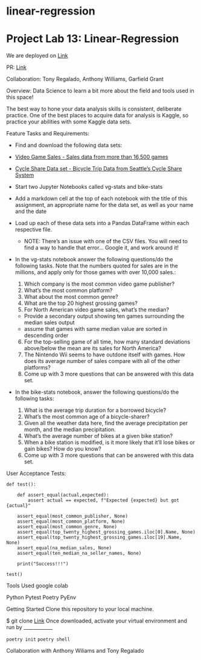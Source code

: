 # linear-regression
# Project Lab 13: Linear-Regression

We are deployed on [Link](https://github.com/kevinhenry/linear-regression)

PR: [Link](https://github.com/kevinhenry/linear-regression/pulls)

Collaboration:
  Tony Regalado, Anthony Williams, Garfield Grant

Overview: Data Science to learn a bit more about the field and tools used in this space!

The best way to hone your data analysis skills is consistent, deliberate practice. One of the best places to acquire data for analysis is Kaggle, so practice your abilities with some Kaggle data sets.

Feature Tasks and Requirements:
- Find and download the following data sets:
- [Video Game Sales - Sales data from more than 16,500 games](https://www.kaggle.com/gregorut/videogamesales)
- [Cycle Share Data set - Bicycle Trip Data from Seattle’s Cycle Share System](https://www.kaggle.com/pronto/cycle-share-dataset)

- Start two Jupyter Notebooks called vg-stats and bike-stats
- Add a markdown cell at the top of each notebook with the title of this assignment, an appropriate name for the data set, as well as your name and the date
- Load up each of these data sets into a Pandas DataFrame within each respective file.
  * NOTE: There’s an issue with one of the CSV files. You will need to find a way to handle that error… Google it, and work around it!

- In the vg-stats notebook answer the following questions/do the following tasks. Note that the numbers quoted for sales are in the millions, and apply only for those games with over 10,000 sales.:
  1. Which company is the most common video game publisher?
  2. What’s the most common platform?
  3. What about the most common genre?  
  4. What are the top 20 highest grossing games?
  5. For North American video game sales, what’s the median?
    - Provide a secondary output showing ten games surrounding the median sales output
    - assume that games with same median value are sorted in descending order
  6. For the top-selling game of all time, how many standard deviations above/below the mean are its sales for North America?
  7. The Nintendo Wii seems to have outdone itself with games. How does its average number of sales compare with all of the other platforms?
  8. Come up with 3 more questions that can be answered with this data set.

- In the bike-stats notebook, answer the following questions/do the following tasks:
  1. What is the average trip duration for a borrowed bicycle?
  2. What’s the most common age of a bicycle-sharer?
  3. Given all the weather data here, find the average precipitation per month, and the median precipitation.
  4. What’s the average number of bikes at a given bike station?
  5. When a bike station is modified, is it more likely that it’ll lose bikes or gain bikes? How do you know?
  6. Come up with 3 more questions that can be answered with this data set.

User Acceptance Tests:
```
def test():

    def assert_equal(actual,expected):
        assert actual == expected, f"Expected {expected} but got {actual}"

    assert_equal(most_common_publisher, None)
    assert_equal(most_common_platform, None)
    assert_equal(most_common_genre, None)
    assert_equal(top_twenty_highest_grossing_games.iloc[0].Name, None)
    assert_equal(top_twenty_highest_grossing_games.iloc[19].Name, None)
    assert_equal(na_median_sales, None)
    assert_equal(ten_median_na_seller_names, None)

    print("Success!!!")

test()
```

Tools Used
google colab

Python
Pytest
Poetry
PyEnv

Getting Started
Clone this repository to your local machine.

$ git clone [Link](https://github.com/kevinhenry/chess-board.git)
Once downloaded, activate your virtual environment and run by ____________

`poetry init`
`poetry shell`

Collaboration with Anthony Wiliams and Tony Regalado
